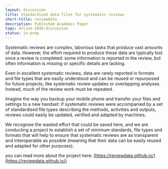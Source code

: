 ```yaml
---
layout: discussion
title: Standardised data files for systematic reviews
short-title: reviewdata
description: Published Academic Paper
tags: online-2020-discussion
status: in-prep
---
```

Systematic reviews are complex, laborious tasks that produce vast amounts of data. However, the effort required to produce these data are typically lost once a review is completed: some information is reported in the review, but often information is missing or specific details are lacking.

Even in excellent systematic reviews, data are rarely reported in formats and file types that are easily understood and can be reused or repurposed for future projects, like systematic review updates or overlapping analyses. Instead, much of the review work must be repeated.

Imagine the way you backup your mobile phone and transfer your files and settings to a new handset: if systematic reviews were accompanied by a set of standardised file types describing the methods, activities and outputs, reviews could easily be updated, verified and adapted by machines.

We recognise the wasted effort that could be saved here, and we are conducting a project to establish a set of minimum standards, file types and formats that will help to ensure that systematic reviews are as transparent and interoperable as possible (meaning that their data can be easily reused and adapted for other purposes).

you can read more about the project here: [https://reviewdata.github.io/](https://reviewdata.github.io/)